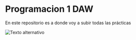 # Programacion 1 DAW
En este repositorio es a donde voy a subir todas las prácticas


![Texto alternativo](https://encrypted-tbn0.gstatic.com/images?q=tbn:ANd9GcSCUaDjGczuu5b038vjXDstYNwIUtEc7rS3Fw&s)

